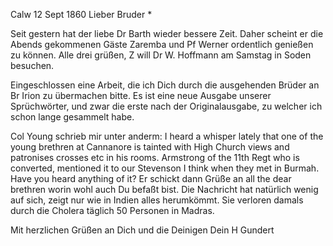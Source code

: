  Calw 12 Sept 1860
Lieber Bruder <Josenhans>*

Seit gestern hat der liebe Dr Barth wieder bessere Zeit. Daher scheint er die Abends gekommenen Gäste Zaremba und Pf Werner ordentlich genießen zu können. Alle drei grüßen, Z will Dr W. Hoffmann am Samstag in Soden besuchen.

Eingeschlossen eine Arbeit, die ich Dich durch die ausgehenden Brüder an Br Irion zu übermachen bitte. Es ist eine neue Ausgabe unserer Sprüchwörter, und zwar die erste nach der Originalausgabe, zu welcher ich schon lange gesammelt habe.

Col Young schrieb mir unter anderm: I heard a whisper lately that one of the young brethren at Cannanore is tainted with High Church views and patronises crosses etc in his rooms. Armstrong of the 11th Regt who is converted, mentioned it to our Stevenson I think when they met in Burmah. Have you heard anything of it? Er schickt dann Grüße an all the dear brethren worin wohl auch Du befaßt bist. Die Nachricht hat natürlich wenig auf sich, zeigt nur wie in Indien alles herumkömmt. Sie verloren damals durch die Cholera täglich 50 Personen in Madras.

Mit herzlichen Grüßen an Dich und die Deinigen
 Dein
 H Gundert
